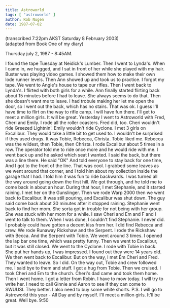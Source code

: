 ```yaml
---
title: Astroworld
tags: [ "astroworld" ]
author: Rob Nugen
date: 1987-07-02
---
```


<p class=note>(transcribed 7:22pm AKST Saturday 8 February 2003)
<br>(adapted from Book One of my diary)</p>

<p class=date>Thursday july 2, 1987 - 8:45AM.</p>

<p>I found the tape Tuesday at Neidick's Lumber.  Then I went to
Lynda's.  When I came in, we hugged, and I sat in front of her while
she played with my hair.  Buster was playing video games.  I showed
them how to make their own lode runner levels.  Then Ann showed up and
took us to practice.  I forgot my tape.  We went to Angie's house to
tape our rifles.  Then I went back to Lynda's.  I flirted with both
girls for a while.  Ann finally started flirting back about 15 minutes
before I had to leave.  She always seems to do that.  Then she doesn't
want me to leave.  I had trobule making her let me open the door, so I
went out the back, which has no stairs.  That was ok.  I guess I'll
have time to flirt on the way to rifle camp.  I will have fun there.
I'll get to meet a million girls.  It will be great.  Yesterday I went
to Astroworld with Fred, Cheri and Emily.  I rode all the roller
coasters.  Fred did, too.  Cheri wouldn't ride Greezed Lightnin'.
Emily wouldn't ride Cyclone.  I met 3 girls on Excalibur.  They would
take a little bit to get used to.  I wouldn't be surprised if they used
drugs.  It was Tobie, Rebecca, Christa.  Tobie liked me.  Rebecca was
the wildest, then Tobie, then Christa.  I rode Excalibur about 5 times
in a row.  The operator told me to ride once more and he would ride
with me.  I went back up and he asked which seat I wanted.  I said the
back, but there was a line there. He said "OK" And told everyone to
stay back for one time, And I got to the front of the line.  That was
cool.  I grabbed some leaves as we went around that corner, and I told
him about my collection inside the garage that I had.  I told him it
was fun to ride backwards.  I was turned all the way around going down
the first hill.  We got through, and he told me to come back in about
an hour.  During that hour, I met Stephanie, and it started raining.
I met her on the Gunslinger.  Then we rode Warp 2000 then we went back
to Excalibur.  It was still pouring, and Excalibur was shut down.  The
guy said come back about 30 minutes after it stopped raining.
Stephanie went back to find her mom. She sorta got in trouble for not
being with her group.  She was stuck with her mom for a while.  I saw
Cheri and Em and F and I went to talk to them.  When I was done, I
couldn't find Stephanie.  I never did.  I probably could have gotten a
decent kiss from her.  I did find Rebecca and crew.  We rode Runaway
Rickshaw and the Serpent.  I rode the Rickshaw with Becca.  And the
Serpent with Tobie.  We went around 3 times. I opened the lap bar one
time, which was pretty funny.  Then we went to Excalibur, but it was
still closed.  We went to the Cyclone.  I rode with Tobie in back.
She put her hands up, I was impressed.  I found out they were 14 years
old.  We then went back to Excalibur.  But on the way, I met Em Cheri
and Fred.  They wanted to leave.  So I did.  On the way out, Tobie and
crew followed me.  I said bye to them and stuff.  I got a hug from
Tobie.  Then we cruised.  I took Cheri and Em to the church.  Cheri's
dad came and took them home.  Then I went home.  I got a letter from
Robin.  I have to mow today.  I will try to write her.  I need to call
Ginnie and Aaron to see if they can come to SWUUSI. They better.  I
also need to buy some white shorts.  P.S. I will go to Astroworld this
year - All Day and by myself.  I'll meet a million girls.  It'll be
great.  Well bye. 9:50</p>
